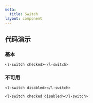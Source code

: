 ```yaml
---
meta:
  title: Switch
layout: component
---
```


## 代码演示

### 基本

```html:preview
<l-switch checked></l-switch>
```

### 不可用

```html:preview
<l-switch disabled></l-switch>

<l-switch checked disabled></l-switch>
```

